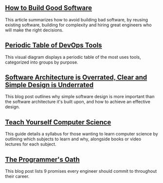 ## [How to Build Good Software](https://www.csc.gov.sg/articles/how-to-build-good-software)
<p>This article summarizes how to avoid building bad software, by reusing existing software, building for complexity and hiring great engineers who will make the right decisions.</p>

## [Periodic Table of DevOps Tools](https://digital.ai/periodic-table-of-devops-tools)
<p>This visual diagram displays a periodic table of the most uses tools, categorized into groups by purpose.</p>

## [Software Architecture is Overrated, Clear and Simple Design is Underrated](https://blog.pragmaticengineer.com/software-architecture-is-overrated/)
<p>This blog post outlines why simple software design is more important than the software architecture it's built upon, and how to achieve an effective design.</p>

## [Teach Yourself Computer Science](https://teachyourselfcs.com/)
<p>This guide details a syllabus for those wanting to learn computer science by outlining which subjects to learn and why, alongside books or video lectures for each subject.</p>

## [The Programmer's Oath](https://blog.cleancoder.com/uncle-bob/2015/11/18/TheProgrammersOath.html)
<p>This blog post lists 9 promises every engineer should commit to throughout their career.</p>


